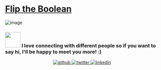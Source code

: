 # [Flip the Boolean](https://edabit.com/challenge/hd5o7BEDPvduGhzD7)

![image](https://user-images.githubusercontent.com/57595625/130365514-989521fa-bdd3-4a76-a270-7e1957dcefb8.png)


### <img src="https://media.giphy.com/media/LnQjpWaON8nhr21vNW/giphy.gif" width="50"> <b>I love connecting with different people</b> so if you want to say <b>hi, I'll be happy to meet you more!</b> :)
<div align="center">
<a href="https://github.com/creeper-exe" target="_blank">
<img src=https://img.shields.io/badge/github-%2324292e.svg?&style=for-the-badge&logo=github&logoColor=white alt=github style="margin-bottom: 5px;" />
</a>
<a href="https://twitter.com/Nouureldin_Ehab" target="_blank">
<img src=https://img.shields.io/badge/twitter-%2300acee.svg?&style=for-the-badge&logo=twitter&logoColor=white alt=twitter style="margin-bottom: 5px;" />
</a>
<a href="https://linkedin.com/in/noureldin-ehab-a57940190" target="_blank">
<img src=https://img.shields.io/badge/linkedin-%231E77B5.svg?&style=for-the-badge&logo=linkedin&logoColor=white alt=linkedin style="margin-bottom: 5px;" />
</a>  
</div>  
